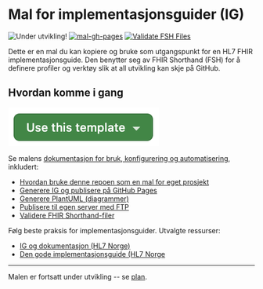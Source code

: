 # Mal for implementasjonsguider (IG)

![Under utvikling!](https://img.shields.io/badge/Status-Under%20utvikling-orange)
[![mal-gh-pages](https://github.com/HL7Norway/ig-mal/actions/workflows/mal-gh-pages.yml/badge.svg)](https://github.com/HL7Norway/ig-mal/actions/workflows/mal-gh-pages.yml)
[![Validate FSH Files](https://github.com/HL7Norway/ig-mal/actions/workflows/validate-fsh.yml/badge.svg)](https://github.com/HL7Norway/ig-mal/actions/workflows/validate-fsh.yml)

Dette er en mal du kan kopiere og bruke som utgangspunkt for en HL7 FHIR implementasjonsguide. Den benytter seg av FHIR Shorthand (FSH) for å definere profiler og verktøy slik at all utvikling kan skje på GitHub. 

## Hvordan komme i gang

![Use this template](documentation/use-this-template.png)

Se malens [dokumentasjon for bruk, konfigurering og automatisering](documentation/index.md), inkludert:
- [Hvordan bruke denne repoen som en mal for eget prosjekt](https://github.com/HL7Norway/ig-mal/blob/main/documentation/bruke-repo-som-mal.md)
- [Generere IG og publisere på GitHub Pages](https://github.com/HL7Norway/ig-mal/blob/main/documentation/action-ig-gh-pages.md)
- [Generere PlantUML (diagrammer)](https://github.com/HL7Norway/ig-mal/blob/main/documentation/action-plant-uml.md)
- [Publisere til egen server med FTP](https://github.com/HL7Norway/ig-mal/blob/main/documentation/action-deploy-to-ftp.md)
- [Validere FHIR Shorthand-filer](https://github.com/HL7Norway/ig-mal/blob/main/documentation/action-validate-fsh.md)

Følg beste praksis for implementasjonsguider. Utvalgte ressurser:

- [IG og dokumentasjon (HL7 Norge)](https://hl7norway.github.io/best-practice/docs/IG-og-dokumentasjon/)
- [Den gode implementasjonsguide (HL7 Norge](https://hl7norway.github.io/best-practice/docs/dgi/#den-gode-implementasjonsguide)

---

Malen er fortsatt under utvikling -- se [plan](PLAN.md).
